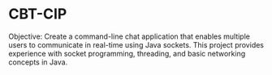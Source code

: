 # CBT-CIP
Objective:
Create a command-line chat application that enables multiple users to communicate in real-time using Java sockets. This project provides experience with socket programming, threading, and basic networking concepts in Java.
